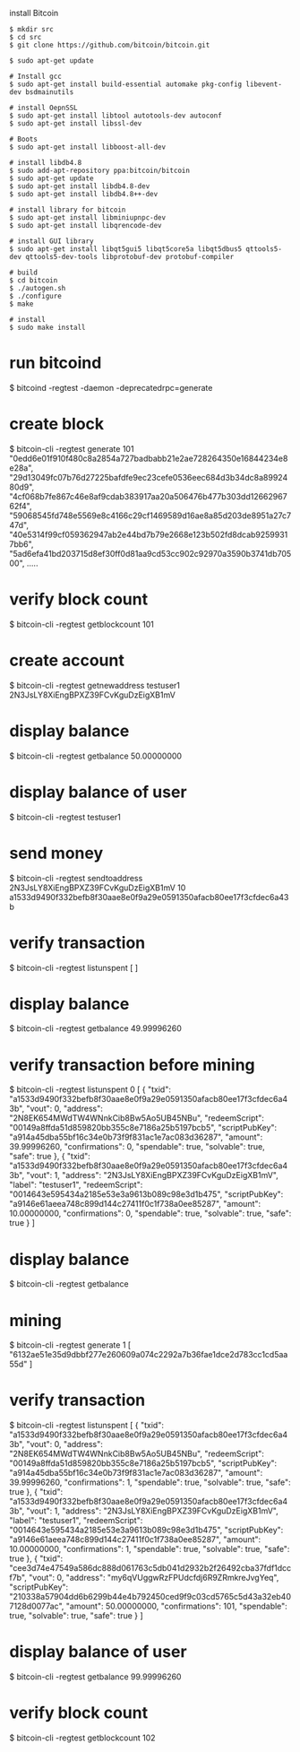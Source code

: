 install Bitcoin
```
$ mkdir src
$ cd src
$ git clone https://github.com/bitcoin/bitcoin.git

$ sudo apt-get update

# Install gcc
$ sudo apt-get install build-essential automake pkg-config libevent-dev bsdmainutils

# install OepnSSL
$ sudo apt-get install libtool autotools-dev autoconf
$ sudo apt-get install libssl-dev 

# Boots
$ sudo apt-get install libboost-all-dev

# install libdb4.8
$ sudo add-apt-repository ppa:bitcoin/bitcoin
$ sudo apt-get update
$ sudo apt-get install libdb4.8-dev
$ sudo apt-get install libdb4.8++-dev

# install library for bitcoin
$ sudo apt-get install libminiupnpc-dev
$ sudo apt-get install libqrencode-dev

# install GUI library
$ sudo apt-get install libqt5gui5 libqt5core5a libqt5dbus5 qttools5-dev qttools5-dev-tools libprotobuf-dev protobuf-compiler

# build
$ cd bitcoin
$ ./autogen.sh
$ ./configure
$ make

# install 
$ sudo make install
```

# run bitcoind
$ bitcoind -regtest -daemon -deprecatedrpc=generate




# create block
$ bitcoin-cli -regtest generate 101
  "0edd6e01f910f480c8a2854a727badbabb21e2ae728264350e16844234e8e28a",
  "29d13049fc07b76d27225bafdfe9ec23cefe0536eec684d3b34dc8a8992480d9",
  "4cf068b7fe867c46e8af9cdab383917aa20a506476b477b303dd1266296762f4",
  "59068545fd748e5569e8c4166c29cf1469589d16ae8a85d203de8951a27c747d",
  "40e5314f99cf059362947ab2e44bd7b79e2668e123b502fd8dcab92599317bb6",
  "5ad6efa41bd203715d8ef30ff0d81aa9cd53cc902c92970a3590b3741db70500",
…..



# verify block count 
$ bitcoin-cli -regtest getblockcount
101

# create account 
$ bitcoin-cli -regtest getnewaddress testuser1
2N3JsLY8XiEngBPXZ39FCvKguDzEigXB1mV


# display balance
$ bitcoin-cli -regtest getbalance
50.00000000

# display balance of user
$ bitcoin-cli -regtest testuser1

# send money
$ bitcoin-cli -regtest sendtoaddress 2N3JsLY8XiEngBPXZ39FCvKguDzEigXB1mV  10
a1533d9490f332befb8f30aae8e0f9a29e0591350afacb80ee17f3cfdec6a43b

# verify transaction
$ bitcoin-cli -regtest listunspent
[
]

# display balance
$ bitcoin-cli -regtest getbalance
49.99996260

# verify transaction before mining
$ bitcoin-cli -regtest listunspent 0
[
  {
    "txid": "a1533d9490f332befb8f30aae8e0f9a29e0591350afacb80ee17f3cfdec6a43b",
    "vout": 0,
    "address": "2N8EK654MWdTW4WNnkCib8Bw5Ao5UB45NBu",
    "redeemScript": "00149a8ffda51d859820bb355c8e7186a25b5197bcb5",
    "scriptPubKey": "a914a45dba55bf16c34e0b73f9f831ac1e7ac083d36287",
    "amount": 39.99996260,
    "confirmations": 0,
    "spendable": true,
    "solvable": true,
    "safe": true
  },
  {
    "txid": "a1533d9490f332befb8f30aae8e0f9a29e0591350afacb80ee17f3cfdec6a43b",
    "vout": 1,
    "address": "2N3JsLY8XiEngBPXZ39FCvKguDzEigXB1mV",
    "label": "testuser1",
    "redeemScript": "0014643e595434a2185e53e3a9613b089c98e3d1b475",
    "scriptPubKey": "a9146e61aeea748c899d144c27411f0c1f738a0ee85287",
    "amount": 10.00000000,
    "confirmations": 0,
    "spendable": true,
    "solvable": true,
    "safe": true
  }
]

# display balance
$ bitcoin-cli -regtest getbalance

# mining
$ bitcoin-cli -regtest generate 1
[
  "6132ae51e35d9dbbf277e260609a074c2292a7b36fae1dce2d783cc1cd5aa55d"
]

# verify transaction
$ bitcoin-cli -regtest listunspent
[
  {
    "txid": "a1533d9490f332befb8f30aae8e0f9a29e0591350afacb80ee17f3cfdec6a43b",
    "vout": 0,
    "address": "2N8EK654MWdTW4WNnkCib8Bw5Ao5UB45NBu",
    "redeemScript": "00149a8ffda51d859820bb355c8e7186a25b5197bcb5",
    "scriptPubKey": "a914a45dba55bf16c34e0b73f9f831ac1e7ac083d36287",
    "amount": 39.99996260,
    "confirmations": 1,
    "spendable": true,
    "solvable": true,
    "safe": true
  },
  {
    "txid": "a1533d9490f332befb8f30aae8e0f9a29e0591350afacb80ee17f3cfdec6a43b",
    "vout": 1,
    "address": "2N3JsLY8XiEngBPXZ39FCvKguDzEigXB1mV",
    "label": "testuser1",
    "redeemScript": "0014643e595434a2185e53e3a9613b089c98e3d1b475",
    "scriptPubKey": "a9146e61aeea748c899d144c27411f0c1f738a0ee85287",
    "amount": 10.00000000,
    "confirmations": 1,
    "spendable": true,
    "solvable": true,
    "safe": true
  },
  {
    "txid": "cee3d74e47549a586dc888d061763c5db041d2932b2f26492cba37fdf1dccf7b",
    "vout": 0,
    "address": "my6qVUggwRzFPUdcfdj6R9ZRmkreJvgYeq",
    "scriptPubKey": "210338a57904dd6b6299b44e4b792450ced9f9c03cd5765c5d43a32eb407128d0077ac",
    "amount": 50.00000000,
    "confirmations": 101,
    "spendable": true,
    "solvable": true,
    "safe": true
  }
]

# display balance of user
$ bitcoin-cli -regtest getbalance 
99.99996260

# verify block count 
$ bitcoin-cli -regtest getblockcount
102
